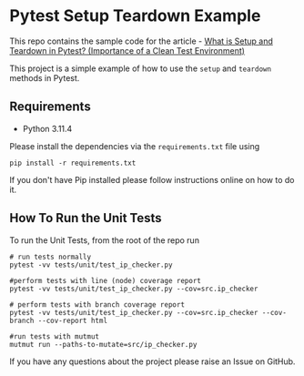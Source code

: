 # Pytest Setup Teardown Example

This repo contains the sample code for the article - [What is Setup and Teardown in Pytest? (Importance of a Clean Test Environment)](https://pytest-with-eric.com/pytest-best-practices/pytest-setup-teardown/)

This project is a simple example of how to use the `setup` and `teardown` methods in Pytest.

## Requirements

* Python 3.11.4

Please install the dependencies via the `requirements.txt` file using

```
pip install -r requirements.txt
```

If you don't have Pip installed please follow instructions online on how to do it.

## How To Run the Unit Tests

To run the Unit Tests, from the root of the repo run

```
# run tests normally
pytest -vv tests/unit/test_ip_checker.py  

#perform tests with line (node) coverage report
pytest -vv tests/unit/test_ip_checker.py --cov=src.ip_checker

# perform tests with branch coverage report
pytest -vv tests/unit/test_ip_checker.py --cov=src.ip_checker --cov-branch --cov-report html

#run tests with mutmut
mutmut run --paths-to-mutate=src/ip_checker.py
```

If you have any questions about the project please raise an Issue on GitHub.